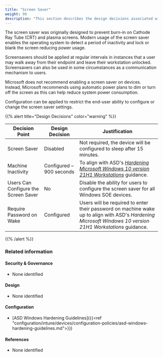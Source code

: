 ```yaml
---
title: "Screen Saver"
weight: 90
description: "This section describes the design decisions associated with screen savers on Windows 10 and 11 endpoints configured according to guidance in ASD's Blueprint for Secure Cloud."
---
```


The screen saver was originally designed to prevent burn-in on Cathode Ray Tube (CRT) and plasma screens. Modern usage of the screen saver enables the operating system to detect a period of inactivity and lock or blank the screen reducing power usage.

Screensavers should be applied at regular intervals in instances that a user may walk away from their endpoint and leave their workstation unlocked. Screensavers can also be used in some circumstances as a communication mechanism to users. 

Microsoft does not recommend enabling a screen saver on devices. Instead, Microsoft recommends using automatic power plans to dim or turn off the screen as this can help reduce system power consumption. 

Configuration can be applied to restrict the end-user ability to configure or change the screen saver settings.

{{% alert title="Design Decisions" color="warning" %}}

| Decision Point                       | Design Decision          | Justification                                                                                                        |
|--------------------------------------|--------------------------|----------------------------------------------------------------------------------------------------------------------|
| Screen Saver                         | Disabled                 | Not required, the device will be configured to sleep after 15 minutes.                                               |
| Machine Inactivity                   | Configured – 900 seconds | To align with ASD's [*Hardening Microsoft Windows 10 version 21H1 Workstations*](https://www.cyber.gov.au/resources-business-and-government/maintaining-devices-and-systems/system-hardening-and-administration/system-hardening/hardening-microsoft-windows-10-version-21h1-workstations) guidance.                                                                   |
| Users Can Configure the Screen Saver | No                       | Disable the ability for users to configure the screen saver for all Windows SOE devices.                             |
| Require Password on Wake             | Configured               | Users will be required to enter their password on machine wake up to align with ASD's *Hardening Microsoft Windows 10 version 21H1 Workstations* guidance. |

{{% /alert %}}

### Related information

#### Security & Governance

* None identified

#### Design

* None identified

#### Configuration

* [ASD Windows Hardening Guidelines]({{<ref "configuration/intune/devices/configuration-policies/asd-windows-hardening-guidelines.md">}})

#### References

* None identified